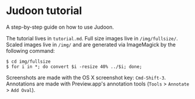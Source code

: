 # Judoon tutorial

A step-by-step guide on how to use Judoon.

The tutorial lives in `tutorial.md`.  Full size images live in
`/img/fullsize/`.  Scaled images live in `/img/` and are generated via
ImageMagick by the following command:

    $ cd img/fullsize
    $ for i in *; do convert $i -resize 40% ../$i; done;

Screenshots are made with the OS X screenshot key: `Cmd-Shift-3`.
Annotations are made with Preview.app's annotation tools (`Tools` >
`Annotate` > `Add Oval`).
